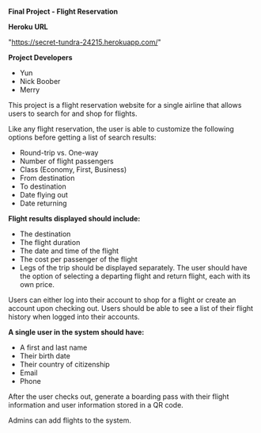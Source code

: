 **Final Project - Flight Reservation**

**Heroku URL**

"https://secret-tundra-24215.herokuapp.com/"

**Project Developers**

 - Yun
 - Nick Boober
 - Merry

This project is a flight reservation website for a single airline that allows users to search for and shop for flights.

Like any flight reservation, the user is able to customize the following options before getting a list of search results:

 - Round-trip vs. One-way
 - Number of flight passengers
 - Class (Economy, First, Business)
 - From destination
 - To destination
 - Date flying out
 - Date returning
 
 **Flight results displayed should include:**

 - The destination
 - The flight duration
 - The date and time of the flight
 - The cost per passenger of the flight
 - Legs of the trip should be displayed separately. The user should have the option of selecting a departing flight and return flight, each with its own price.

Users can either log into their account to shop for a flight or create an account upon checking out. Users should be able to see a list of their flight history when logged into their accounts.

**A single user in the system should have:**

 - A first and last name
 - Their birth date
 - Their country of citizenship
 - Email
 - Phone
 
After the user checks out, generate a boarding pass with their flight information and user information stored in a QR code.

Admins can add flights to the system.

